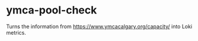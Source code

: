 # ymca-pool-check

Turns the information from https://www.ymcacalgary.org/capacity/ into Loki metrics.
